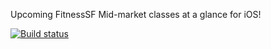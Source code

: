 Upcoming FitnessSF Mid-market classes at a glance for iOS!

[![Build status](https://build.appcenter.ms/v0.1/apps/1f47f97c-cbc3-4744-b664-538121e54354/branches/master/badge)](https://appcenter.ms)
